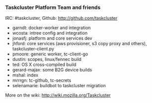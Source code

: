 ### Taskcluster Platform Team and friends

IRC: #taskcluster, Github: http://github.com/taskcluster

 * garndt: docker-worker and integration
 * wcosta: intree config and integration
 * jonasfj: platform and core services dev
 * jhford: core services (aws provisioner, s3 copy proxy and others), taskcluster-client.py
 * pmoore: generic worker, tc-client-go
 * dustin: scopes, linux/fennec build
 * ted: OS X cross-compiled build
 * gerard-majax: some B2G device builds
 * mshal: index
 * mrrrgn: tc-github, tc-secrets
 * selenamarie: buildbot to taskcluster migration

More on the wiki: http://wiki.mozilla.org/Taskcluster
